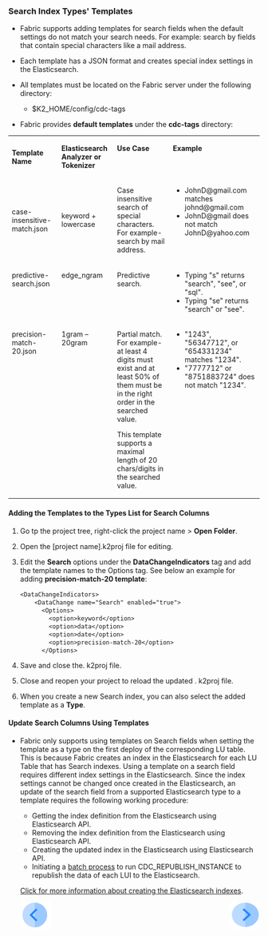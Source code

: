 ### Search Index Types' Templates

-  Fabric supports adding templates for search fields when the default settings do not match your search needs. For example: search by fields that contain special characters like a mail address.

-  Each template has a JSON format and creates special index settings in the Elasticsearch.
-  All templates must be located on the Fabric server under the following directory:
   -  $K2_HOME/config/cdc-tags
-  Fabric provides  **default templates** under the **cdc-tags** directory:

<table width="900pxl">
<tbody>
<tr>
<td width="150pxl">
<p><strong>Template Name</strong></p>
</td>
<td width="150pxl">
<p><strong>Elasticsearch Analyzer or Tokenizer</strong></p>
</td>
<td valign="top" width="300pxl">
<p><strong>Use Case</strong></p>
</td>
<td valign="top" width="300pxl">
<p><strong>Example</strong></p>
</td>
</tr>
<tr>
<td width="150pxl">
<p>case-insensitive-match.json</p>
</td>
<td width="150pxl">
<p>keyword + lowercase</p>
</td>
<td valign="top" width="300pxl">
<p>Case insensitive search of special characters. For example- search by mail address.</p>
</td>
<td valign="top" width="300pxl">
<ul>
<li>JohnD@gmail.com matches johnd@gmail.com</li>
<li>JohnD@gmail does not match JohnD@yahoo.com</li>
</ul>
</td>
</tr>
<tr>
<td valign="top" width="150pxl">
<p>predictive-search.json</p>
</td>
<td valign="top" width="150pxl">
<p>edge_ngram</p>
</td>
<td valign="top" width="300pxl">
<p>Predictive search.</p>
</td>
<td valign="top" width="300pxl">
<ul>
<li>Typing "s" returns "search", "see", or "sql".</li>
<li>Typing "se" returns "search" or "see".</li>
</ul>
</td>
</tr>
<tr>
<td valign="top" width="150pxl">
<p>precision-match-20.json</p>
</td>
<td valign="top" width="150pxl">
<p>1gram &ndash; 20gram</p>
</td>
<td valign="top" width="300pxl">
<p>Partial match. For example- at least 4 digits must exist and at least 50% of them must be in the right order in the searched value.</p>
<p>This template supports a maximal length of 20 chars/digits in the searched value.</p>
</td>
<td valign="top" width="300pxl">
<ul>
<li>"1243", "56347712", or "654331234" matches "1234".</li>
<li>"7777712" or "8751883724" does not match "1234".</li>
</ul>
</td>
</tr>
</tbody>
</table>



#### Adding the Templates to the Types List for Search Columns

1. Go tp the project tree, right-click the project name >  **Open Folder**. 

2. Open the [project name].k2proj file for editing.

3. Edit the **Search** options under the **DataChangeIndicators** tag and add the template names to the Options tag. See below an example for adding **precision-match-20 template**:

   ```
   <DataChangeIndicators>
       <DataChange name="Search" enabled="true">
         <Options>
           <option>keyword</option>
           <option>data</option>
           <option>date</option>
           <option>precision-match-20</option>
         </Options>
   ```

   

4. Save and close the. k2proj file.

5. Close and reopen your project to reload the updated . k2proj file.

6. When you create a new Search index, you can also select the added template as a **Type**.

   

#### Update Search Columns Using Templates

- Fabric only supports using templates on Search fields when setting the template as a type on the first deploy of the corresponding LU table. This is because Fabric creates an index in the Elasticsearch for each LU Table that has Search indexes. Using a template on a search field requires different index settings in the Elasticsearch.  Since the index settings cannot be changed once created in the Elasticsearch, an update of the search field from a supported Elasticsearch type to a template requires the following working procedure:

  - Getting the index definition from the Elasticsearch using Elasticsearch API.
  - Removing the index definition from the Elasticsearch using Elasticsearch API.
  - Creating the updated index in the Elasticsearch using Elasticsearch API. 
  - Initiating a [batch process](/articles/20_jobs_and_batch_services/11_batch_process_overview.md) to run CDC_REPUBLISH_INSTANCE to republish the data of each LUI to the Elasticsearch.

  [Click for more information about creating the Elasticsearch indexes](03_creating_elasticsearch_indexes_on_search_fields.md).

  

  [![Previous](/articles/images/Previous.png)](03_creating_elasticsearch_indexes_on_search_fields.md)[<img align="right" width="60" height="54" src="/articles/images/Next.png">](05_search_command.md)
